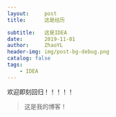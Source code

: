 ```yaml
---
layout:     post
title:      这是经历

subtitle:   这是IDEA
date:       2019-11-01
author:     ZhaoYL
header-img: img/post-bg-debug.png
catalog: false
tags:
    - IDEA
---
```


欢迎即刻回归！！！！！     




> 这是我的博客！